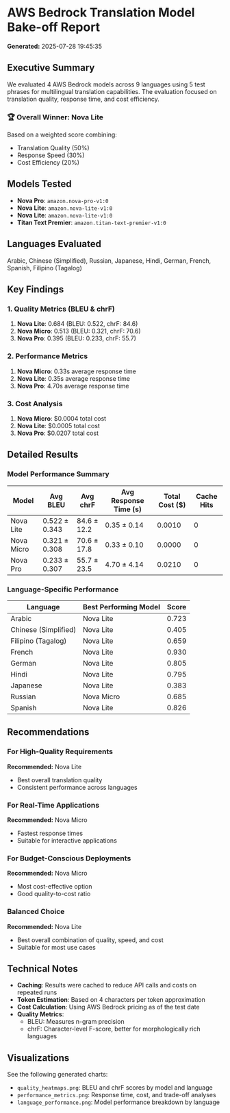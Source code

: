 # AWS Bedrock Translation Model Bake-off Report

**Generated:** 2025-07-28 19:45:35

## Executive Summary

We evaluated 4 AWS Bedrock models across 9 languages using 5 test phrases for multilingual translation capabilities. The evaluation focused on translation quality, response time, and cost efficiency.

### 🏆 Overall Winner: **Nova Lite**

Based on a weighted score combining:
- Translation Quality (50%)
- Response Speed (30%)  
- Cost Efficiency (20%)

## Models Tested
- **Nova Pro**: `amazon.nova-pro-v1:0`
- **Nova Lite**: `amazon.nova-lite-v1:0`
- **Nova Lite**: `amazon.nova-lite-v1:0`
- **Titan Text Premier**: `amazon.titan-text-premier-v1:0`

## Languages Evaluated
Arabic, Chinese (Simplified), Russian, Japanese, Hindi, German, French, Spanish, Filipino (Tagalog)

## Key Findings

### 1. Quality Metrics (BLEU & chrF)
1. **Nova Lite**: 0.684 (BLEU: 0.522, chrF: 84.6)
2. **Nova Micro**: 0.513 (BLEU: 0.321, chrF: 70.6)
3. **Nova Pro**: 0.395 (BLEU: 0.233, chrF: 55.7)

### 2. Performance Metrics
1. **Nova Micro**: 0.33s average response time
2. **Nova Lite**: 0.35s average response time
3. **Nova Pro**: 4.70s average response time

### 3. Cost Analysis
1. **Nova Micro**: $0.0004 total cost
2. **Nova Lite**: $0.0005 total cost
3. **Nova Pro**: $0.0207 total cost

## Detailed Results

### Model Performance Summary

| Model | Avg BLEU | Avg chrF | Avg Response Time (s) | Total Cost ($) | Cache Hits |
|-------|----------|----------|----------------------|----------------|------------|
| Nova Lite | 0.522 ± 0.343 | 84.6 ± 12.2 | 0.35 ± 0.14 | 0.0010 | 0 |
| Nova Micro | 0.321 ± 0.308 | 70.6 ± 17.8 | 0.33 ± 0.10 | 0.0000 | 0 |
| Nova Pro | 0.233 ± 0.307 | 55.7 ± 23.5 | 4.70 ± 4.14 | 0.0210 | 0 |

### Language-Specific Performance

| Language | Best Performing Model | Score |
|----------|----------------------|-------|
| Arabic | Nova Lite | 0.723 |
| Chinese (Simplified) | Nova Lite | 0.405 |
| Filipino (Tagalog) | Nova Lite | 0.659 |
| French | Nova Lite | 0.930 |
| German | Nova Lite | 0.805 |
| Hindi | Nova Lite | 0.795 |
| Japanese | Nova Lite | 0.383 |
| Russian | Nova Micro | 0.685 |
| Spanish | Nova Lite | 0.826 |

## Recommendations

### For High-Quality Requirements
**Recommended:** Nova Lite
- Best overall translation quality
- Consistent performance across languages

### For Real-Time Applications
**Recommended:** Nova Micro
- Fastest response times
- Suitable for interactive applications

### For Budget-Conscious Deployments
**Recommended:** Nova Micro
- Most cost-effective option
- Good quality-to-cost ratio

### Balanced Choice
**Recommended:** Nova Lite
- Best overall combination of quality, speed, and cost
- Suitable for most use cases

## Technical Notes

- **Caching**: Results were cached to reduce API calls and costs on repeated runs
- **Token Estimation**: Based on 4 characters per token approximation
- **Cost Calculation**: Using AWS Bedrock pricing as of the test date
- **Quality Metrics**: 
  - BLEU: Measures n-gram precision
  - chrF: Character-level F-score, better for morphologically rich languages

## Visualizations

See the following generated charts:
- `quality_heatmaps.png`: BLEU and chrF scores by model and language
- `performance_metrics.png`: Response time, cost, and trade-off analyses
- `language_performance.png`: Model performance breakdown by language
